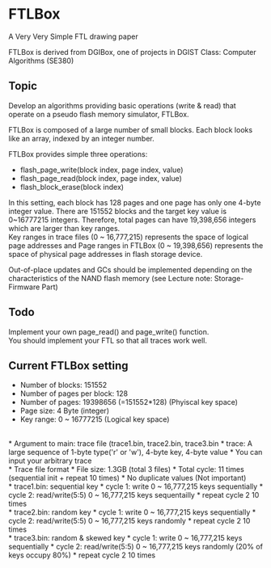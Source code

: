 # FTLBox
A Very Very Simple FTL drawing paper

FTLBox is derived from DGIBox, one of projects in DGIST Class: Computer Algorithms (SE380)


## Topic
Develop an algorithms providing basic operations (write & read) that operate on a pseudo flash memory simulator, FTLBox.

FTLBox is composed of a large number of small blocks.	Each block looks like an array, indexed by an integer number.

FTLBox provides simple three operations:  
- flash_page_write(block index, page index, value)
- flash_page_read(block index, page index, value)
- flash_block_erase(block index)

In this setting, each block has 128 pages and one page has only one 4-byte integer value.
There are 151552 blocks and the target key value is 0~16777215 integers.
Therefore, total pages can have 19,398,656 integers which are larger than key ranges.  
Key ranges in trace files (0 ~ 16,777,215) represents the space of logical page addresses and Page ranges in FTLBox (0 ~ 19,398,656) represents the space of physical page addresses in flash storage device.  

Out-of-place updates and GCs should be implemented depending on the characteristics of the NAND flash memory (see Lecture note: Storage-Firmware Part)


## Todo
Implement your own page_read() and page_write() function.  
You should implement your FTL so that all traces work well.  


## Current FTLBox setting
 * Number of blocks: 151552
 * Number of pages per block: 128
 * Number of pages: 19398656 (=151552*128) (Phyiscal key space)
 * Page size: 4 Byte (integer)
 * Key range: 0 ~ 16777215 (Logical key space)  
 <br/>
 * Argument to main: trace file (trace1.bin, trace2.bin, trace3.bin
 * trace: A large sequence of 1-byte type('r' or 'w'), 4-byte key, 4-byte value
 * You can input your arbitrary trace 
 <br/>
 * Trace file format
 * File size: 1.3GB (total 3 files)
 * Total cycle: 11 times (sequential init + repeat 10 times)
 * No duplicate values (Not important)
 <br/>
 * trace1.bin: sequential key
 * cycle 1: write 0 ~ 16,777,215 keys sequentially
 * cycle 2: read/write(5:5) 0 ~ 16,777,215 keys sequentailly
 * repeat cycle 2 10 times
 <br/>
 * trace2.bin: random key
 * cycle 1: write 0 ~ 16,777,215 keys sequentially
 * cycle 2: read/write(5:5) 0 ~ 16,777,215 keys randomly
 * repeat cycle 2 10 times
 <br/>
 * trace3.bin: random & skewed key
 * cycle 1: write 0 ~ 16,777,215 keys sequentially
 * cycle 2: read/write(5:5) 0 ~ 16,777,215 keys randomly (20% of keys occupy 80%)
 * repeat cycle 2 10 times
